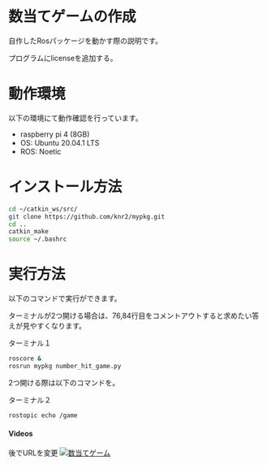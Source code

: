 # 数当てゲームの作成

自作したRosパッケージを動かす際の説明です。

プログラムにlicenseを追加する。

# 動作環境

以下の環境にて動作確認を行っています。

- raspberry pi 4 (8GB)
- OS: Ubuntu 20.04.1 LTS
- ROS: Noetic

# インストール方法

```sh
cd ~/catkin_ws/src/
git clone https://github.com/knr2/mypkg.git
cd ..
catkin_make
source ~/.bashrc
```

# 実行方法

以下のコマンドで実行ができます。

ターミナルが2つ開ける場合は、76,84行目をコメントアウトすると求めたい答えが見やすくなります。

ターミナル１
```sh
roscore &
rosrun mypkg number_hit_game.py
```

2つ開ける際は以下のコマンドを。

ターミナル２
```sh
rostopic echo /game
```

#### Videos

後でURLを変更
[![数当てゲーム](http://img.youtube.com/vi/UDOO2g307oI/hqdefault.jpg)](https://youtu.be/UDOO2g307oI)
